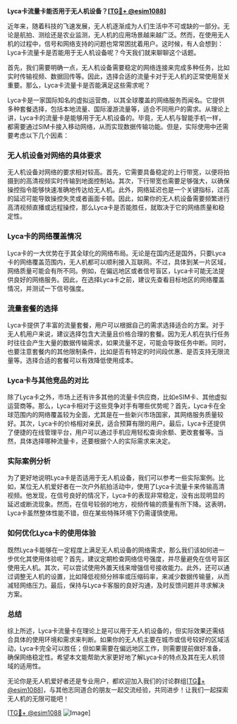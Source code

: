 **Lyca卡流量卡能否用于无人机设备？[[TG💪+ @esim1088](https://t.me/s/esim1088)]**

近年来，随着科技的飞速发展，无人机逐渐成为人们生活中不可或缺的一部分。无论是航拍、测绘还是农业监测，无人机的应用场景越来越广泛。然而，在使用无人机的过程中，信号和网络支持的问题也常常困扰着用户。这时候，有人会想到：Lyca卡流量卡是否能用于无人机设备呢？今天我们就来聊聊这个话题。

首先，我们需要明确一点，无人机设备需要稳定的网络连接来完成多种任务，比如实时传输视频、数据回传等。因此，选择合适的流量卡对于无人机的正常使用至关重要。那么，Lyca卡流量卡是否能满足这些需求呢？

Lyca卡是一家国际知名的虚拟运营商，以其全球覆盖的网络服务而闻名。它提供多种套餐选择，包括本地流量、国际漫游流量等，适合不同用户的需求。从理论上讲，Lyca卡的流量卡是能够用于无人机设备的。毕竟，无人机与智能手机一样，都需要通过SIM卡接入移动网络，从而实现数据传输功能。但是，实际使用中还需要考虑以下几个因素：

### **无人机设备对网络的具体要求**
无人机设备对网络的要求相对较高。首先，它需要具备稳定的上行带宽，以便将拍摄到的高清视频实时传输到地面控制站。其次，下行带宽也需要足够强大，以确保操控指令能够快速准确地传达给无人机。此外，网络延迟也是一个关键指标，过高的延迟可能导致操控失灵或者画面卡顿。因此，如果你的无人机设备需要频繁进行高清视频直播或远程操控，那么Lyca卡是否能胜任，就取决于它的网络质量和稳定性。

### **Lyca卡的网络覆盖情况**
Lyca卡的一大优势在于其全球化的网络布局。无论是在国内还是国外，只要Lyca卡的网络覆盖范围内，无人机都可以顺利接入互联网。不过，具体到某一片区域，网络质量可能会有所不同。例如，在偏远地区或者信号盲区，Lyca卡可能无法提供良好的网络服务。因此，在选择Lyca卡之前，建议先查看目标地区的网络覆盖情况，并测试一下信号强度。

### **流量套餐的选择**
Lyca卡提供了丰富的流量套餐，用户可以根据自己的需求选择适合的方案。对于无人机用户来说，建议选择包含大流量且价格合理的套餐。因为无人机在执行任务时往往会产生大量的数据传输需求，如果流量不足，可能会导致任务中断。同时，也要注意套餐内的其他限制条件，比如是否有特定的时间段优惠、是否支持无限流量等。选择合适的套餐可以有效降低使用成本。

### **Lyca卡与其他竞品的对比**
除了Lyca卡之外，市场上还有许多其他的流量卡供应商，比如eSIM卡、其他虚拟运营商等。那么，Lyca卡相对于这些竞争对手有哪些优势呢？首先，Lyca卡在全球范围内的网络覆盖较为全面，尤其是在一些新兴市场国家，其网络服务质量较好。其次，Lyca卡的价格相对亲民，适合预算有限的用户。最后，Lyca卡还提供了便捷的在线管理平台，用户可以通过手机应用轻松查询余额、更改套餐等。当然，具体选择哪种流量卡，还要根据个人的实际需求来决定。

### **实际案例分析**
为了更好地说明Lyca卡是否适用于无人机设备，我们可以参考一些实际案例。比如，某位无人机爱好者在一次户外航拍活动中，使用了Lyca卡流量卡来传输高清视频。他发现，在信号良好的情况下，Lyca卡的表现非常稳定，没有出现明显的延迟或断流现象。然而，在信号较弱的地方，视频传输的质量有所下降。这表明，Lyca卡虽然整体性能不错，但在某些特殊环境下仍需谨慎使用。

### **如何优化Lyca卡的使用体验**
既然Lyca卡能够在一定程度上满足无人机设备的网络需求，那么我们该如何进一步优化其使用体验呢？首先，建议定期检查网络信号强度，并尽量避免在信号盲区使用无人机。其次，可以尝试使用外置天线来增强信号接收能力。此外，还可以通过调整无人机的设置，比如降低视频分辨率或压缩码率，来减少数据传输量，从而减轻网络压力。最后，保持与Lyca卡客服的良好沟通，及时反馈问题并寻求解决方案。

### **总结**
综上所述，Lyca卡流量卡在理论上是可以用于无人机设备的，但实际效果还需结合具体的使用环境和需求来判断。如果你的无人机主要在城市或信号较好的区域活动，Lyca卡完全可以胜任；但如果需要在偏远地区工作，则需要提前做好准备，确保网络稳定性。希望本文能帮助大家更好地了解Lyca卡的特点及其在无人机领域的适用性。

无论你是无人机爱好者还是专业用户，都欢迎加入我们的讨论群组[[TG💪+ @esim1088](https://t.me/s/esim1088)]，与其他志同道合的朋友一起交流经验，共同进步！让我们一起探索无人机的无限可能吧！

[[TG💪+ @esim1088](https://t.me/s/esim1088) ![Image](https://i.postimg.cc/4NQfJmqS/Snipaste-2025-05-13-00-14-12.png)]
